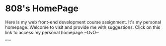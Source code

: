 # 808's HomePage
Here is my web front-end development course assignment. It's my personal homepage. Welcome to visit and provide me with suggestions.
Click on this link to access my personal homepage ~OvO~

<img src="https://github.com/ZiYan416/808Page/assets/112842168/13cf90a7-c39f-48df-80c8-78e51087f8e7" alt="image" style="zoom:33%;" />

